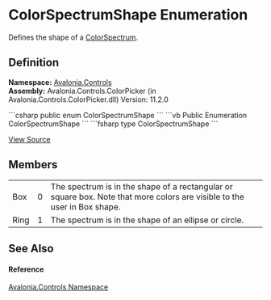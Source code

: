 # ColorSpectrumShape Enumeration


Defines the shape of a <a href="T_Avalonia_Controls_Primitives_ColorSpectrum">ColorSpectrum</a>.



## Definition
**Namespace:** <a href="N_Avalonia_Controls">Avalonia.Controls</a>  
**Assembly:** Avalonia.Controls.ColorPicker (in Avalonia.Controls.ColorPicker.dll) Version: 11.2.0

<Tabs groupId="api-code-preview">
<TabItem value="csharp" label="C#">
```csharp
public enum ColorSpectrumShape
```
</TabItem>
<TabItem value="vb" label="VB">
```vb
Public Enumeration ColorSpectrumShape
```
</TabItem>
<TabItem value="fsharp" label="F#">
```fsharp
type ColorSpectrumShape
```
</TabItem>
</Tabs>



<a href="https://github.com/AvaloniaUI/Avalonia/tree/master/src/Avalonia.Controls.ColorPicker/ColorSpectrum/ColorSpectrumShape.cs" title="View the source code">View Source</a>



## Members
<table>
<tr>
<td>Box</td>
<td>0</td>
<td>The spectrum is in the shape of a rectangular or square box. Note that more colors are visible to the user in Box shape.</td>
</tr>
<tr>
<td>Ring</td>
<td>1</td>
<td>The spectrum is in the shape of an ellipse or circle.</td>
</tr>
</table>

## See Also


#### Reference
<a href="N_Avalonia_Controls">Avalonia.Controls Namespace</a>  
